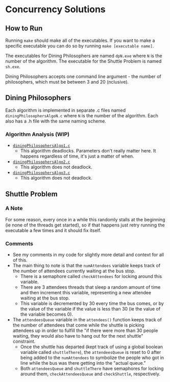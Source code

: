 # Concurrency Solutions
## How to Run
Running `make` should make all of the executables. If you want to make a specific executable you can do so by running `make [executable name]`.

The executables for Dining Philosophers are named `dpN.exe` where `N` is the number of the algorithm. The executable for the Shuttle Problem is named `sh.exe`.

Dining Philosophers accepts one command line argument - the number of philosophers, which must be between 3 and 20 (nclusive).

## Dining Philosophers
Each algorithm is implemented in separate .c files named `diningPhilosophersAlgoN.c` where `N` is the number of the algorithm. Each also has a .h file with the same naming scheme.

### Algorithm Analysis (WIP)
- [`diningPhilosophersAlgo1.c`](diningPhilosophersAlgo1.c)
    - This algorithm deadlocks. Parameters don't really matter here. It happens regardless of time, it's just a matter of when.
- [`diningPhilosophersAlgo2.c`](diningPhilosophersAlgo2.c)
    - This algorithm does not deadlock.
- [`diningPhilosophersAlgo3.c`](diningPhilosophersAlgo3.c)
    - This algorithm does not deadlock.

## Shuttle Problem
### A Note
For some reason, every once in a while this randomly stalls at the beginning (ie none of the threads get started), so if that happens just retry running the executable a few times and it should fix itself.

### Comments
- See my comments in my code for slightly more detail and context for all of this.
- The main thing to note is that the `numAttendees` variable keeps track of the number of attendees currently waiting at the bus stop. 
    - There is a semaphore called `checkAttendees` for locking around this variable. 
    - There are 3 attendees threads that sleep a random amount of time and then increment this variable, representing a new attendee waiting at the bus stop. 
    - This variable is decremented by 30 every time the bus comes, or by the value of the variable if the value is less than 30 (ie the value of the variable becomes 0).
- The `attendeesQueue` variable in the `attendees()` function keeps track of the number of attendees that come while the shuttle is picking attendees up in order to fulfill the "if there were more than 30 people waiting, they would also have to hang out for the next shuttle" constraint. 
    - Once the shuttle has departed (kept track of using a global boolean variable called `shuttleThere`), the `attendeesQueue` is reset to 0 after being added to the `numAttendees` to symbolize the people who got in line while the bus was there getting into the "actual queue." 
    - Both `attendeesQueue` and `shuttleThere` have semaphores for locking around them, `checkAttendeesQueue` and `checkShuttle`, respectively.
